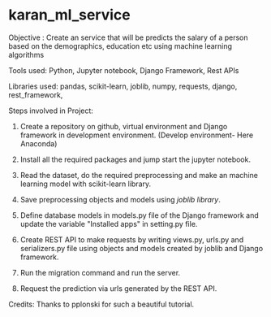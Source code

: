 # karan_ml_service

Objective : Create an service that will be predicts the salary of a person based on the demographics, education etc using machine learning algorithms

Tools used: Python, Jupyter notebook, Django Framework, Rest APIs 

Libraries used: pandas, scikit-learn, joblib, numpy, requests, django, rest_framework, 

Steps involved in Project:

1. Create a repository on github, virtual environment and Django framework in development environment. (Develop environment- Here Anaconda)

2. Install all the required packages and jump start the jupyter notebook. 

3. Read the dataset, do the required preprocessing and make an machine learning model with scikit-learn library. 

4. Save preprocessing objects and models using *joblib library*.

5. Define database models in models.py file of the Django framework and update the variable "Installed apps" in setting.py file. 

6. Create REST API to make requests by writing views.py, urls.py and serializers.py file using objects and models created by joblib and Django framework. 

7. Run the migration command and run the server. 

8. Request the prediction via urls generated by the REST API. 



Credits: Thanks to pplonski for such a beautiful tutorial.

